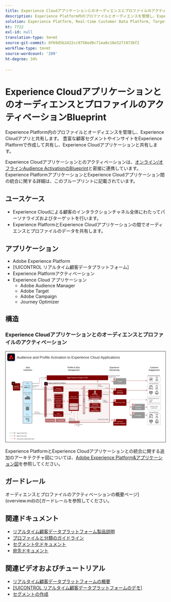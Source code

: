 ```yaml
---
title: Experience CloudアプリケーションとのオーディエンスとプロファイルのアクティベーションBlueprint
description: Experience Platform内のプロファイルとオーディエンスを管理し、Experience Cloudアプリケーションと共有します。
solution: Experience Platform, Real-time Customer Data Platform, Target, Audience Manager, Analytics, Experience Cloud Services
kt: 7722
exl-id: null
translation-type: tm+mt
source-git-commit: 0f69d5b2422cc9750ed9c71ea0c10e3271973bf2
workflow-type: tm+mt
source-wordcount: '289'
ht-degree: 34%

---
```


# Experience CloudアプリケーションとのオーディエンスとプロファイルのアクティベーションBlueprint

Experience Platform内のプロファイルとオーディエンスを管理し、Experience Cloudアプリと共有します。 豊富な顧客セグメントやインサイトをExperience Platformで作成して共有し、Experience Cloudアプリケーションと共有します。

Experience Cloudアプリケーションとのアクティベーションは、[オンライン/オフラインAudience ActivationのBlueprint](online-offline.md)と密接に連携しています。 Experience PlatformアプリケーションとExperience Cloudアプリケーション間の統合に関する詳細は、このブループリントに記載されています。

## ユースケース

* Experience Cloudによる顧客のインタラクションチャネル全体にわたってパーソナライズおよびターゲットを行います。
* Experience PlatformとExperience Cloudアプリケーションの間でオーディエンスとプロファイルのデータを共有します。

## アプリケーション

* Adobe Experience Platform
* [!UICONTROL リアルタイム顧客データプラットフォーム]
* Experience Platformアクティベーション
* Experience Cloud アプリケーション
   * Adobe Audience Manager
   * Adobe Target
   * Adobe Campaign
   * Journey Optimizer

## 構造

### Experience Cloudアプリケーションとのオーディエンスとプロファイルのアクティベーション

<img src="assets/activation+apps.svg" alt="Experience Cloudアプリケーションを使用したオーディエンスおよびプロファイルアクティベーションのリファレンスアーキテクチャ" style="border:1px solid #4a4a4a" />

Experience PlatformとExperience Cloudアプリケーションとの統合に関する追加のアーキテクチャ図については、[Adobe Experience Platform&amp;アプリケーション図](https://experienceleague.adobe.com/docs/blueprints-learn/architecture/architecture-overview/platform-applications.html)を参照してください。

## ガードレール

オーディエンスとプロファイルのアクティベーションの概要ページ](overview.md)の[ガードレールを参照してください。

## 関連ドキュメント

* [リアルタイム顧客データプラットフォーム製品説明](https://helpx.adobe.com/jp/legal/product-descriptions/real-time-customer-data-platform.html)
* [プロファイルと分類のガイドライン](https://experienceleague.adobe.com/docs/experience-platform/profile/guardrails.html?lang=ja)
* [セグメント化ドキュメント](https://experienceleague.adobe.com/docs/experience-platform/segmentation/api/streaming-segmentation.html?lang=ja)
* [宛先ドキュメント](https://experienceleague.adobe.com/docs/experience-platform/destinations/catalog/overview.html?lang=ja)

## 関連ビデオおよびチュートリアル

* [リアルタイム顧客データプラットフォームの概要](https://experienceleague.adobe.com/docs/platform-learn/tutorials/application-services/rtcdp/understanding-the-real-time-customer-data-platform.html?lang=ja)
* [[!UICONTROL リアルタイム顧客データプラットフォームのデモ]](https://experienceleague.adobe.com/docs/platform-learn/tutorials/application-services/rtcdp/demo.html?lang=ja)
* [セグメントの作成](https://experienceleague.adobe.com/docs/platform-learn/tutorials/segments/create-segments.html?lang=ja)
